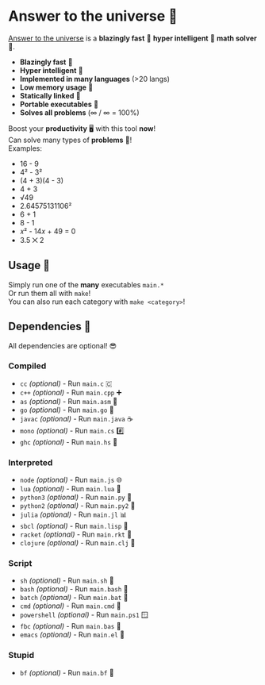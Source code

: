 # Answer to the universe 🧮

[Answer to the universe](https://github.com/sollybunny/answertotheuniverse) is a **blazingly fast** 🚀 **hyper intelligent** 🧠 **math solver** 🧮.
* **Blazingly fast** 🚀
* **Hyper intelligent** 🧠 
* **Implemented in many languages** (>20 langs)
* **Low memory usage** 🤔
* **Statically linked** 🔗
* **Portable executables** 🏃
* **Solves all problems** (∞ / ∞ = 100%)

Boost your **productivity** 🖥️ with this tool **now**!  
Can solve many types of **problems** 🧠!  
Examples:
* 16 - 9
* 4² - 3²
* (4 + 3)(4 - 3)
* 4 + 3
* √49
* 2.64575131106²
* 6 + 1
* 8 - 1
* 𝑥² - 14𝑥 + 49 = 0
* 3.5 ⨉ 2

## Usage 🏃
Simply run one of the **many** executables `main.*`  
Or run them all with `make`!  
You can also run each category with `make <category>`!

## Dependencies 🎒
All dependencies are optional! 😎
### Compiled
* `cc` *(optional)* - Run `main.c` 🇨
* `c++` *(optional)* - Run `main.cpp` ➕
* `as` *(optional)* - Run `main.asm` 🔫
* `go` *(optional)* - Run `main.go` 🏁
* `javac` *(optional)* - Run `main.java` ☕
* `mono` *(optional)* - Run `main.cs` #️⃣
* `ghc` *(optional)* - Run `main.hs` 🍛

### Interpreted
* `node` *(optional)* - Run `main.js` 🌐
* `lua` *(optional)* - Run `main.lua` 🎲
* `python3` *(optional)* - Run `main.py` 🐉
* `python2` *(optional)* - Run `main.py2` 🐍
* `julia` *(optional)* - Run `main.jl` 📊
* `sbcl` *(optional)* - Run `main.lisp` 💋
* `racket` *(optional)* - Run `main.rkt` 🎾
* `clojure` *(optional)* - Run `main.clj` 🐘

### Script
* `sh` *(optional)* - Run `main.sh` 🐢
* `bash` *(optional)* - Run `main.bash` 🐌
* `batch` *(optional)* - Run `main.bat` 📝
* `cmd` *(optional)* - Run `main.cmd` 👊
* `powershell` *(optional)* - Run `main.ps1` 🪟
* `fbc` *(optional)* - Run `main.bas` 🔨
* `emacs` *(optional)* - Run `main.el` 🦬

### Stupid
* `bf` *(optional)* - Run `main.bf` 🤯